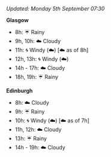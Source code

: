 *Updated: Monday 5th September 07:30*

**Glasgow**

* 8h: :umbrella: Rainy
* 9h, 10h: :cloud: Cloudy
* 11h: :cyclone: Windy (:cloud:) [:cloud: as of 8h]
* 12h, 13h: :cyclone: Windy (:cloud:)
* 14h - 17h: :cloud: Cloudy
* 18h, 19h: :umbrella: Rainy

**Edinburgh**

* 8h: :cloud: Cloudy
* 9h: :umbrella: Rainy
* 10h: :cyclone: Windy (:cloud:) [:cloud: as of 7h]
* 11h, 12h: :cloud: Cloudy
* 13h: :umbrella: Rainy
* 14h - 19h: :cloud: Cloudy
